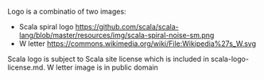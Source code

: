 Logo is a combinatio of two images:
* Scala spiral logo https://github.com/scala/scala-lang/blob/master/resources/img/scala-spiral-noise-sm.png
* W letter https://commons.wikimedia.org/wiki/File:Wikipedia%27s_W.svg

Scala logo is subject to Scala site license which is included in scala-logo-license.md.
W letter image is in public domain